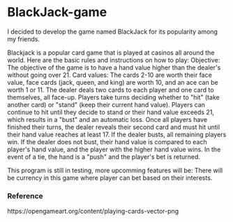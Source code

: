 # BlackJack-game




I decided to develop the game named BlackJack for its popularity among my friends.



Blackjack is a popular card game that is played at casinos all around the world. Here are the basic rules and instructions on how to play:
Objective: The objective of the game is to have a hand value higher than the dealer's without going over 21.
Card values: The cards 2-10 are worth their face value, face cards (jack, queen, and king) are worth 10, and an ace can be worth 1 or 11.
The dealer deals two cards to each player and one card to themselves, all face-up.
Players take turns deciding whether to "hit" (take another card) or "stand" (keep their current hand value). Players can continue to hit until they decide to stand or their hand value exceeds 21, which results in a "bust" and an automatic loss.
Once all players have finished their turns, the dealer reveals their second card and must hit until their hand value reaches at least 17.
If the dealer busts, all remaining players win. If the dealer does not bust, their hand value is compared to each player's hand value, and the player with the higher hand value wins. In the event of a tie, the hand is a "push" and the player's bet is returned.



This program is still in testing, more upcomming features will be:
There will be currency in this game where player can bet based on their interests.

<h3>Reference</h3>
https://opengameart.org/content/playing-cards-vector-png

